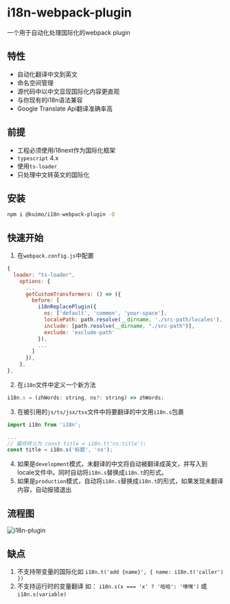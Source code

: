 # i18n-webpack-plugin

一个用于自动化处理国际化的webpack plugin

## 特性

- 自动化翻译中文到英文
- 命名空间管理
- 源代码中以中文显现国际化内容更直观
- 与你现有的i18n语法兼容
- Google Translate Api翻译准确率高

## 前提

- 工程必须使用i18next作为国际化框架
- `typescript` 4.x
- 使用`ts-loader`
- 只处理中文转英文的国际化

## 安装

```bash
npm i @kuimo/i18n-webpack-plugin -D
```

## 快速开始

1. 在`webpack.config.js`中配置

```javascript
{
  loader: "ts-loader",
    options: {
      ...
      getCustomTransformers: () => ({
        before: [ 
          i18nReplacePlugin({
            ns: ['default', 'common', 'your-space'],
            localePath: path.resolve(__dirname, './src-path/locales'),
            include: [path.resolve(__dirname, "./src-path")],
            exclude: 'exclude-path'
          }),
          ...
        ]
      }),
    },
},
```

2. 在`i18n`文件中定义一个新方法

```javascript
i18n.s = (zhWords: string, ns?: string) => zhWords;
```

3. 在被引用的`js/ts/jsx/tsx`文件中将要翻译的中文用`i18n.s`包裹

```javascript
import i18n from 'i18n';

...
// 最终转义为 const title = i18n.t('ns:title');
const title = i18n.s('标题', 'ns');
```

4. 如果是`development`模式，未翻译的中文将自动被翻译成英文，并写入到locale文件中。同时自动将`i18n.s`替换成`i18n.t`的形式。
5. 如果是`production`模式，自动将`i18n.s`替换成`i18n.t`的形式，如果发现未翻译内容，自动报错退出



## 流程图

![i18n-plugin](https://kuimo-markdown-pic.oss-cn-hangzhou.aliyuncs.com/i18n-plugin.png)



## 缺点

1. 不支持带变量的国际化如 `i18n.t('add {name}', { name: i18n.t('caller') })`
2. 不支持运行时的变量翻译 如： `i18n.s(x === 'x' ? '哈哈': '嘿嘿')` 或 `i18n.s(variable)`